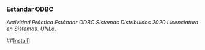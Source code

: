 ### Estándar ODBC

*Actividad Práctica Estándar ODBC Sistemas Distribuidos 2020 Licenciatura en Sistemas. UNLa.*

##[Install](
https://github.com/maximilianoPizarro/estandar-odbc/blob/master/TP2%20ODBC.pdf)]
